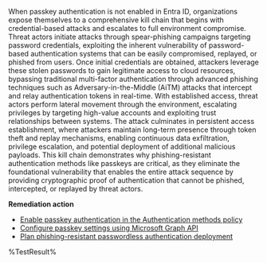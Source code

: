 When passkey authentication is not enabled in Entra ID, organizations expose themselves to a comprehensive kill chain that begins with credential-based attacks and escalates to full environment compromise. Threat actors initiate attacks through spear-phishing campaigns targeting password credentials, exploiting the inherent vulnerability of password-based authentication systems that can be easily compromised, replayed, or phished from users. Once initial credentials are obtained, attackers leverage these stolen passwords to gain legitimate access to cloud resources, bypassing traditional multi-factor authentication through advanced phishing techniques such as Adversary-in-the-Middle (AiTM) attacks that intercept and relay authentication tokens in real-time. With established access, threat actors perform lateral movement through the environment, escalating privileges by targeting high-value accounts and exploiting trust relationships between systems. The attack culminates in persistent access establishment, where attackers maintain long-term presence through token theft and replay mechanisms, enabling continuous data exfiltration, privilege escalation, and potential deployment of additional malicious payloads. This kill chain demonstrates why phishing-resistant authentication methods like passkeys are critical, as they eliminate the foundational vulnerability that enables the entire attack sequence by providing cryptographic proof of authentication that cannot be phished, intercepted, or replayed by threat actors.

**Remediation action**
- [Enable passkey authentication in the Authentication methods policy](https://learn.microsoft.com/en-us/entra/identity/authentication/how-to-enable-passkey-fido2#enable-passkey-fido2-authentication-method)
- [Configure passkey settings using Microsoft Graph API](https://learn.microsoft.com/en-us/entra/identity/authentication/how-to-enable-passkey-fido2#enable-passkeys-fido2-using-microsoft-graph-api)  
- [Plan phishing-resistant passwordless authentication deployment](https://learn.microsoft.com/en-us/entra/identity/authentication/how-to-plan-prerequisites-phishing-resistant-passwordless-authentication) 

<!--- Results --->
%TestResult%
